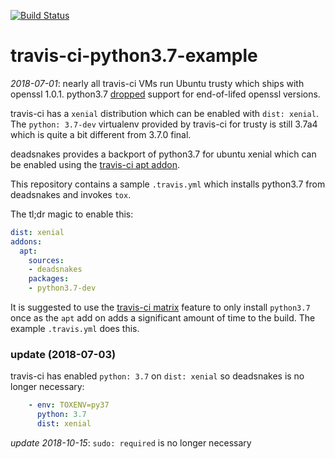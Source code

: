 [![Build Status](https://travis-ci.org/deadsnakes/travis-ci-python3.7-example.svg?branch=master)](https://travis-ci.org/deadsnakes/travis-ci-python3.7-example)

travis-ci-python3.7-example
===========================

_2018-07-01_: nearly all travis-ci VMs run Ubuntu trusty which ships with
openssl 1.0.1.  python3.7 [dropped][python3.7-pr] support for end-of-lifed
openssl versions.

travis-ci has a `xenial` distribution which can be enabled with `dist: xenial`.
The `python: 3.7-dev` virtualenv provided by travis-ci for trusty is still
3.7a4 which is quite a bit different from 3.7.0 final.

deadsnakes provides a backport of python3.7 for ubuntu xenial which can be
enabled using the [travis-ci apt addon][travis-ci-apt-addon].

This repository contains a sample `.travis.yml` which installs python3.7 from
deadsnakes and invokes `tox`.

The tl;dr magic to enable this:

```yaml
dist: xenial
addons:
  apt:
    sources:
    - deadsnakes
    packages:
    - python3.7-dev
```

It is suggested to use the [travis-ci matrix][travis-ci-matrix] feature to
only install `python3.7` once as the `apt` add on adds a significant amount of
time to the build.  The example `.travis.yml` does this.

### update (2018-07-03)

travis-ci has enabled `python: 3.7` on `dist: xenial` so deadsnakes is no
longer necessary:

```yaml
    - env: TOXENV=py37
      python: 3.7
      dist: xenial
```

_update 2018-10-15_: `sudo: required` is no longer necessary


[python3.7-pr]: https://github.com/python/cpython/pull/3462
[travis-ci-apt-addon]: https://docs.travis-ci.com/user/installing-dependencies#Installing-Packages-with-the-APT-Addon
[travis-ci-matrix]: https://docs.travis-ci.com/user/customizing-the-build#Explicitly-Including-Jobs
